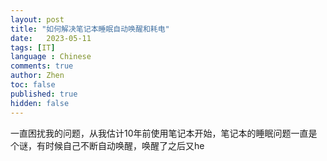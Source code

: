 ```yaml
---
layout: post
title: "如何解决笔记本睡眠自动唤醒和耗电"
date:   2023-05-11
tags: [IT]
language : Chinese
comments: true
author: Zhen
toc: false
published: true
hidden: false
---
```

一直困扰我的问题，从我估计10年前使用笔记本开始，笔记本的睡眠问题一直是个谜，有时候自己不断自动唤醒，唤醒了之后又he

<!--stackedit_data:
eyJoaXN0b3J5IjpbMTU1MjEyOTg0MywtMjA1NjE2MzA4NV19
-->